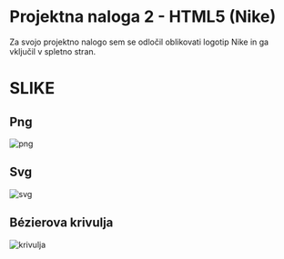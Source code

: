 <h1>Projektna naloga 2 - HTML5 (Nike)</h1>

Za svojo projektno nalogo sem se odločil oblikovati logotip Nike in ga vključil v spletno stran.

<h1>SLIKE</h1>

<h2>Png</h2>

![png](https://github.com/user-attachments/assets/2a35f6d3-0753-4b2b-b1fa-6275661f32a4)

<h2>Svg</h2>

![svg](https://github.com/user-attachments/assets/099b1a86-adcd-4c74-92d1-a9500d051e67)

<h2>Bézierova krivulja</h2>

![krivulja](https://github.com/user-attachments/assets/df6bd5c1-53b9-45bb-b08e-80f06091ece4)

